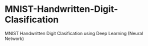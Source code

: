 # MNIST-Handwritten-Digit-Clasification
MNIST Handwritten Digit Clasification using Deep Learning (Neural Network)
